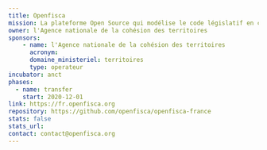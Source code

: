 ```yaml
---
title: Openfisca
mission: La plateforme Open Source qui modélise le code législatif en code informatique
owner: l'Agence nationale de la cohésion des territoires
sponsors:
    - name: l'Agence nationale de la cohésion des territoires
      acronym:
      domaine_ministeriel: territoires
      type: operateur
incubator: anct
phases:
  - name: transfer
    start: 2020-12-01
link: https://fr.openfisca.org
repository: https://github.com/openfisca/openfisca-france
stats: false
stats_url:
contact: contact@openfisca.org
---
```

